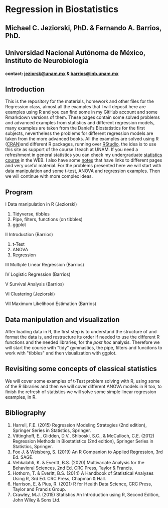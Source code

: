 # Regression in Biostatistics  
## Michael C. Jeziorski, PhD. & Fernando A. Barrios, PhD.  
## Universidad Nacional Autónoma de México, Instituto de Neurobiología  
#### contact: jeziorsk@unam.mx & barrios@inb.unam.mx     

## Introduction  
This is the repository for the materials, homework and other files for the Regression class, almost all the examples that I will deposit here are examples using R and you can find some in my GitHub account and some Rmarkdown versions of them. These pages contain some solved problems and advanced examples from statistics and different regression models, many examples are taken from the Daniel's Biostatistics for the first subjects, nevertheless the problems for different regression models are taken from the more advanced books. All the examples are solved using R ([CRAN](https://cran.r-project.org/))and different R packages, running over [RStudio](https://rstudio.com/products/rstudio/), the idea is to use this site as support of the course I teach at UNAM. If you need a refreshment in general statistics you can check my undergraduate [statistics course](https://fabarrios.github.io/ProbEstad/) in the WEB.  I also have some [notes](https://fabarrios.github.io/AdvExamples/Notes/Notes) that have links to different pages and very useful material. For the problems presented here we will start with data manipulation and some t-test, ANOVA and regression examples. Then we will continue with more complex ideas.  

## Program  
I Data manipulation in R (Jeziorski)  
1. Tidyverse, tibbles  
3. Pipe, filters, functions (on tibbles)  
4. ggplot  

II Introduction (Barrios)  
1. t-Test  
2. ANOVA  
3. Regression  

III Multiple Linear Regression (Barrios)  

IV Logistic Regression (Barrios)  

V Survival Analysis (Barrios)  

VI Clustering (Jeziorski)  

VII Maximum Likelihood Estimation (Barrios)  


## Data manipulation and visualization  
After loading data in R, the first step is to understand the structure of and format the data is, and restructure its order if needed to use the 
different R functions and the needed libraries, for the *post hoc* analysis.  Therefore we will start the course with "tidy" gymnastics, the pipe, filters and funcitons to work with "tibbles" and then visualization with ggplot.  

## Revisiting some concepts of classical statistics  
We will cover some examples of t-Test problem solving with R, using some of the R libraries and then we will cover different ANOVA models in R too, to finish the refresh of statistics we will solve some simple linear regression examples, in R.  

## Bibliography  
1. Harrell, F.E. (2015) Regression Modeling Strategies (2nd edition), Springer Series in Statistics, Springer.  
2. Vittinghoff, E., Glidden, D.V., Shiboski, S.C., & McCulloch, C.E. (2012) Regression Methods in Biostatistics (2nd edition), Springer Series in Statistics, Springer.  
3. Fox J. & Weisberg, S. (2019) An R Companion to Applied Regression, 3rd Ed. SAGE.  
4. Vehkalahti, K. & Everitt, B.S. (2020) Multivariate Analysis for the Behavioral Sciences, 2nd Ed. CRC Press, Taylor & Francis.  
5. Hothorn, T. & Everitt, B.S. (2014) A Handbook of Statistical Analyses Using R, 3rd Ed. CRC Press, Chapman & Hall.  
6. Harrison, E. & Pius, R. (2021) R for Health Data Science, CRC Press, Taylor and Francis Group.  
7. Crawley, M.J. (2015) Statistics An Introduction using R, Second Edition, John Wiley & Sons Ltd.  
